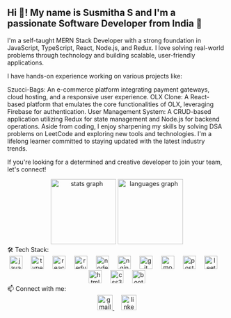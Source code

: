 <h2 align="left">Hi 👋! My name is Susmitha S and I'm a passionate Software Developer from India 🚀</h2>
I'm a self-taught MERN Stack Developer with a strong foundation in JavaScript, TypeScript, React, Node.js, and Redux. I love solving real-world problems through technology and building scalable, user-friendly applications.

I have hands-on experience working on various projects like:

Szucci-Bags: An e-commerce platform integrating payment gateways, cloud hosting, and a responsive user experience.
OLX Clone: A React-based platform that emulates the core functionalities of OLX, leveraging Firebase for authentication.
User Management System: A CRUD-based application utilizing Redux for state management and Node.js for backend operations.
Aside from coding, I enjoy sharpening my skills by solving DSA problems on LeetCode and exploring new tools and technologies. I'm a lifelong learner committed to staying updated with the latest industry trends.

If you're looking for a determined and creative developer to join your team, let's connect!

<div align="center"> <img src="https://github-readme-stats.vercel.app/api?username=susmitha0313&hide_title=false&hide_rank=false&show_icons=true&include_all_commits=true&count_private=true&disable_animations=false&theme=dracula&locale=en&hide_border=false" height="150" alt="stats graph" /> <img src="https://github-readme-stats.vercel.app/api/top-langs?username=susmitha0313&locale=en&hide_title=false&layout=compact&card_width=320&langs_count=5&theme=dracula&hide_border=false" height="150" alt="languages graph" /> </div>
🛠 Tech Stack:
<div align="center"> <img src="https://cdn.jsdelivr.net/gh/devicons/devicon/icons/javascript/javascript-original.svg" height="30" alt="javascript logo" /> <img width="12" /> <img src="https://cdn.jsdelivr.net/gh/devicons/devicon/icons/typescript/typescript-original.svg" height="30" alt="typescript logo" /> <img width="12" /> <img src="https://cdn.jsdelivr.net/gh/devicons/devicon/icons/react/react-original.svg" height="30" alt="react logo" /> <img width="12" /> <img src="https://cdn.jsdelivr.net/gh/devicons/devicon/icons/redux/redux-original.svg" height="30" alt="redux logo" /> <img width="12" /> <img src="https://cdn.jsdelivr.net/gh/devicons/devicon/icons/nodejs/nodejs-original.svg" height="30" alt="node logo" /> <img width="12" /> <img src="https://cdn.jsdelivr.net/gh/devicons/devicon/icons/nginx/nginx-original.svg" height="30" alt="nginx logo" /> <img width="12" /> <img src="https://cdn.jsdelivr.net/gh/devicons/devicon/icons/git/git-original.svg" height="30" alt="git logo" /> <img width="12" /> <img src="https://cdn.jsdelivr.net/gh/devicons/devicon/icons/mongodb/mongodb-original.svg" height="30" alt="mongo logo" /> <img width="12" /> <img src="https://cdn.jsdelivr.net/gh/devicons/devicon/icons/postgresql/postgresql-original.svg" height="30" alt="postgres logo" /> <img width="12" /> <img src="https://upload.wikimedia.org/wikipedia/commons/1/19/LeetCode_logo_black.png" height="30" alt="leetcode logo" /> <img width="12" /> <img src="https://cdn.jsdelivr.net/gh/devicons/devicon/icons/html5/html5-original.svg" height="30" alt="html5 logo" /> <img width="12" /> <img src="https://cdn.jsdelivr.net/gh/devicons/devicon/icons/css3/css3-original.svg" height="30" alt="css3 logo" /> <img width="12" /> <img src="https://cdn.jsdelivr.net/gh/devicons/devicon/icons/bootstrap/bootstrap-original.svg" height="30" alt="bootstrap logo" /> </div>
📫 Connect with me:
<div align="center"> <a href="mailto:susmitha0313@gmail.com"> <img src="https://upload.wikimedia.org/wikipedia/commons/8/80/Gmail_Icon_%282013-2020%29.svg" height="35" alt="gmail logo" /> </a> <img width="12" /> <a href="https://www.linkedin.com/in/susmitha-s0313"> <img src="https://upload.wikimedia.org/wikipedia/commons/e/e9/Linkedin_icon.svg" height="35" alt="linkedin logo" /> </a> </div>
